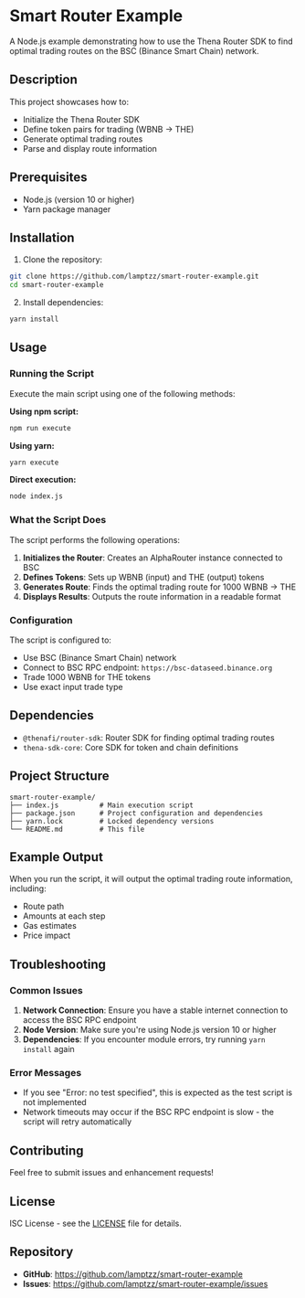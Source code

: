 # Smart Router Example

A Node.js example demonstrating how to use the Thena Router SDK to find optimal trading routes on the BSC (Binance Smart Chain) network.

## Description

This project showcases how to:

- Initialize the Thena Router SDK
- Define token pairs for trading (WBNB → THE)
- Generate optimal trading routes
- Parse and display route information

## Prerequisites

- Node.js (version 10 or higher)
- Yarn package manager

## Installation

1. Clone the repository:

```bash
git clone https://github.com/lamptzz/smart-router-example.git
cd smart-router-example
```

2. Install dependencies:

```bash
yarn install
```

## Usage

### Running the Script

Execute the main script using one of the following methods:

**Using npm script:**

```bash
npm run execute
```

**Using yarn:**

```bash
yarn execute
```

**Direct execution:**

```bash
node index.js
```

### What the Script Does

The script performs the following operations:

1. **Initializes the Router**: Creates an AlphaRouter instance connected to BSC
2. **Defines Tokens**: Sets up WBNB (input) and THE (output) tokens
3. **Generates Route**: Finds the optimal trading route for 1000 WBNB → THE
4. **Displays Results**: Outputs the route information in a readable format

### Configuration

The script is configured to:

- Use BSC (Binance Smart Chain) network
- Connect to BSC RPC endpoint: `https://bsc-dataseed.binance.org`
- Trade 1000 WBNB for THE tokens
- Use exact input trade type

## Dependencies

- `@thenafi/router-sdk`: Router SDK for finding optimal trading routes
- `thena-sdk-core`: Core SDK for token and chain definitions

## Project Structure

```
smart-router-example/
├── index.js          # Main execution script
├── package.json      # Project configuration and dependencies
├── yarn.lock         # Locked dependency versions
└── README.md         # This file
```

## Example Output

When you run the script, it will output the optimal trading route information, including:

- Route path
- Amounts at each step
- Gas estimates
- Price impact

## Troubleshooting

### Common Issues

1. **Network Connection**: Ensure you have a stable internet connection to access the BSC RPC endpoint
2. **Node Version**: Make sure you're using Node.js version 10 or higher
3. **Dependencies**: If you encounter module errors, try running `yarn install` again

### Error Messages

- If you see "Error: no test specified", this is expected as the test script is not implemented
- Network timeouts may occur if the BSC RPC endpoint is slow - the script will retry automatically

## Contributing

Feel free to submit issues and enhancement requests!

## License

ISC License - see the [LICENSE](LICENSE) file for details.

## Repository

- **GitHub**: https://github.com/lamptzz/smart-router-example
- **Issues**: https://github.com/lamptzz/smart-router-example/issues
